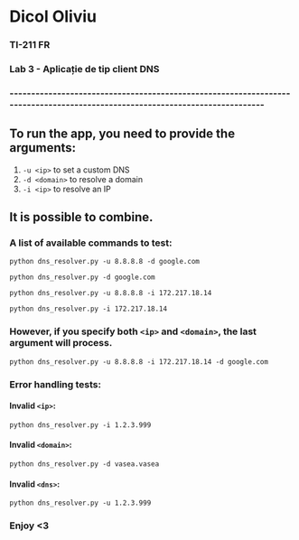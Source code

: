 # Dicol Oliviu
### TI-211 FR
### Lab 3 - Aplicație de tip client DNS
### ----------------------------------------------------------------------------------------------------------------------------
## To run the app, you need to provide the arguments:
1. `-u <ip>` to set a custom DNS
2. `-d <domain>` to resolve a domain
3. `-i <ip>` to resolve an IP
## It is possible to combine.
### A list of available commands to test:
`python dns_resolver.py -u 8.8.8.8 -d google.com`

`python dns_resolver.py -d google.com`

`python dns_resolver.py -u 8.8.8.8 -i 172.217.18.14`

`python dns_resolver.py -i 172.217.18.14`

### However, if you specify both `<ip>` and `<domain>`, the last argument will process.
`python dns_resolver.py -u 8.8.8.8 -i 172.217.18.14 -d google.com`

### Error handling tests:
#### Invalid `<ip>`:
`python dns_resolver.py -i 1.2.3.999`

#### Invalid `<domain>`:
`python dns_resolver.py -d vasea.vasea`

#### Invalid `<dns>`:
`python dns_resolver.py -u 1.2.3.999`

### Enjoy <3